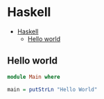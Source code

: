 # Haskell

<!--ts-->
   * [Haskell](hasekll.md#haskell)
      * [Hello world](hasekll.md#hello-world)

<!-- Added by: runner, at: Mon Mar  8 07:42:56 UTC 2021 -->

<!--te-->

## Hello world
```haskell
module Main where

main = putStrLn "Hello World"
```
